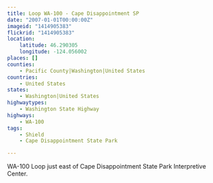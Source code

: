 ```yaml
---
title: Loop WA-100 - Cape Disappointment SP
date: "2007-01-01T00:00:00Z"
imageid: "1414905383"
flickrid: "1414905383"
location:
    latitude: 46.290305
    longitude: -124.056002
places: []
counties:
    - Pacific County|Washington|United States
countries:
    - United States
states:
    - Washington|United States
highwaytypes:
    - Washington State Highway
highways:
    - WA-100
tags:
    - Shield
    - Cape Disappointment State Park

---
```

WA-100 Loop just east of Cape Disappointment State Park Interpretive Center.
